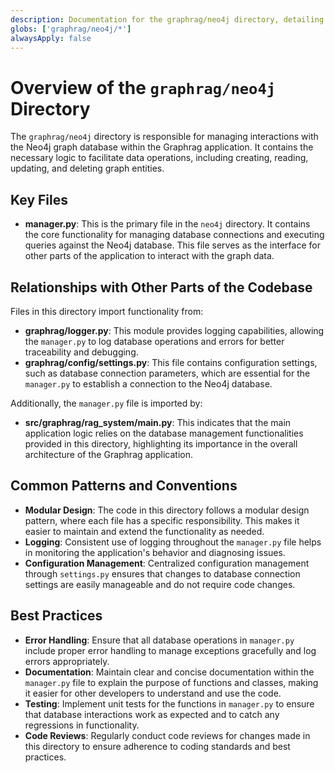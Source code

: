 ```yaml
---
description: Documentation for the graphrag/neo4j directory, detailing its purpose and structure.
globs: ['graphrag/neo4j/*']
alwaysApply: false
---
```


# Overview of the `graphrag/neo4j` Directory

The `graphrag/neo4j` directory is responsible for managing interactions with the Neo4j graph database within the Graphrag application. It contains the necessary logic to facilitate data operations, including creating, reading, updating, and deleting graph entities.

## Key Files

- **manager.py**: This is the primary file in the `neo4j` directory. It contains the core functionality for managing database connections and executing queries against the Neo4j database. This file serves as the interface for other parts of the application to interact with the graph data.

## Relationships with Other Parts of the Codebase

Files in this directory import functionality from:
- **graphrag/logger.py**: This module provides logging capabilities, allowing the `manager.py` to log database operations and errors for better traceability and debugging.
- **graphrag/config/settings.py**: This file contains configuration settings, such as database connection parameters, which are essential for the `manager.py` to establish a connection to the Neo4j database.

Additionally, the `manager.py` file is imported by:
- **src/graphrag/rag_system/main.py**: This indicates that the main application logic relies on the database management functionalities provided in this directory, highlighting its importance in the overall architecture of the Graphrag application.

## Common Patterns and Conventions

- **Modular Design**: The code in this directory follows a modular design pattern, where each file has a specific responsibility. This makes it easier to maintain and extend the functionality as needed.
- **Logging**: Consistent use of logging throughout the `manager.py` file helps in monitoring the application's behavior and diagnosing issues.
- **Configuration Management**: Centralized configuration management through `settings.py` ensures that changes to database connection settings are easily manageable and do not require code changes.

## Best Practices

- **Error Handling**: Ensure that all database operations in `manager.py` include proper error handling to manage exceptions gracefully and log errors appropriately.
- **Documentation**: Maintain clear and concise documentation within the `manager.py` file to explain the purpose of functions and classes, making it easier for other developers to understand and use the code.
- **Testing**: Implement unit tests for the functions in `manager.py` to ensure that database interactions work as expected and to catch any regressions in functionality.
- **Code Reviews**: Regularly conduct code reviews for changes made in this directory to ensure adherence to coding standards and best practices.
